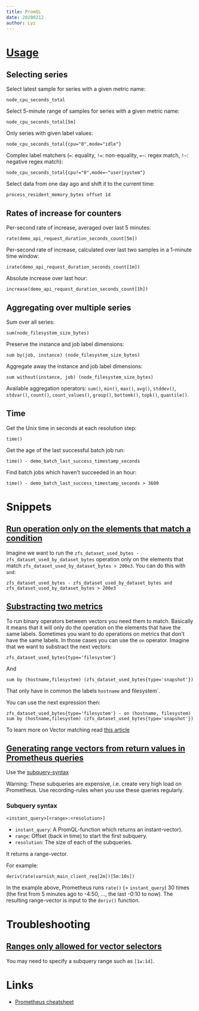 ```yaml
---
title: PromQL
date: 20200212
author: Lyz
---
```


# [Usage](https://promlabs.com/promql-cheat-sheet/)

## Selecting series

Select latest sample for series with a given metric name:

```promql
node_cpu_seconds_total
```

Select 5-minute range of samples for series with a given metric name:

```promql
node_cpu_seconds_total[5m]
```

Only series with given label values:

```promql
node_cpu_seconds_total{cpu="0",mode="idle"}
```

Complex label matchers (`=`: equality, `!=`: non-equality, `=~`: regex match, `!~`: negative regex match):

```promql
node_cpu_seconds_total{cpu!="0",mode=~"user|system"}
```

Select data from one day ago and shift it to the current time:

```promql
process_resident_memory_bytes offset 1d
```

## Rates of increase for counters

Per-second rate of increase, averaged over last 5 minutes:

```promql
rate(demo_api_request_duration_seconds_count[5m])
```

Per-second rate of increase, calculated over last two samples in a 1-minute time window:

```promql
irate(demo_api_request_duration_seconds_count[1m])
```

Absolute increase over last hour:

```promql
increase(demo_api_request_duration_seconds_count[1h])
```

## Aggregating over multiple series

Sum over all series:

```promql
sum(node_filesystem_size_bytes)
```

Preserve the instance and job label dimensions:

```promql
sum by(job, instance) (node_filesystem_size_bytes)
```

Aggregate away the instance and job label dimensions:

```promql
sum without(instance, job) (node_filesystem_size_bytes)
```

Available aggregation operators: `sum()`, `min()`, `max()`, `avg()`, `stddev()`, `stdvar()`, `count()`, `count_values()`, `group()`, `bottomk()`, `topk()`, `quantile()`.

## Time

Get the Unix time in seconds at each resolution step:

```promql
time()
```

Get the age of the last successful batch job run:

```promql
time() - demo_batch_last_success_timestamp_seconds
```

Find batch jobs which haven't succeeded in an hour:

```promql
time() - demo_batch_last_success_timestamp_seconds > 3600
```

# Snippets

## [Run operation only on the elements that match a condition](https://iximiuz.com/en/posts/prometheus-vector-matching/)

Imagine we want to run the `zfs_dataset_used_bytes - zfs_dataset_used_by_dataset_bytes` operation only on the elements that match `zfs_dataset_used_by_dataset_bytes > 200e3`. You can do this with `and`:

```
zfs_dataset_used_bytes - zfs_dataset_used_by_dataset_bytes and zfs_dataset_used_by_dataset_bytes > 200e3
```

## [Substracting two metrics](https://iximiuz.com/en/posts/prometheus-vector-matching/)

To run binary operators between vectors you need them to match. Basically it means that it will only do the operation on the elements that have the same labels. Sometimes you want to do operations on metrics that don't have the same labels. In those cases you can use the `on` operator. Imagine that we want to substract the next vectors:

```
zfs_dataset_used_bytes{type='filesystem'}
```

And

```
sum by (hostname,filesystem) (zfs_dataset_used_bytes{type='snapshot'})
```

That only have in common the labels `hostname` and filesystem`. 

You can use the next expression then:

```
zfs_dataset_used_bytes{type='filesystem'} - on (hostname, filesystem) sum by (hostname,filesystem) (zfs_dataset_used_bytes{type='snapshot'})
```

To learn more on Vector matching read [this article](https://iximiuz.com/en/posts/prometheus-vector-matching/)

## [Generating range vectors from return values in Prometheus queries](https://stackoverflow.com/questions/40717605/generating-range-vectors-from-return-values-in-prometheus-queries)

Use the
[subquery-syntax](https://prometheus.io/docs/prometheus/latest/querying/basics/#subquery)

Warning: These subqueries are expensive, i.e. create very high load on
Prometheus. Use recording-rules when you use these queries regularly.

### Subquery syntax

`<instant_query>[<range>:<resolution>]`

- `instant_query`: A PromQL-function which returns an instant-vector).
- `range`: Offset (back in time) to start the first subquery.
- `resolution`: The size of each of the subqueries.

It returns a range-vector.

For example:

```promql
deriv(rate(varnish_main_client_req[2m])[5m:10s])
```

In the example above, Prometheus runs `rate()` (= `instant_query`) 30 times (the
first from 5 minutes ago to -4:50, ..., the last -0:10 to now). The resulting
range-vector is input to the `deriv()` function.

# Troubleshooting

## [Ranges only allowed for vector selectors](https://stackoverflow.com/questions/61169517/prometheus-returns-ranges-only-allowed-for-vector-selectors)

You may need to specify a subquery range such as `[1w:1d]`.

# Links

- [Prometheus cheatsheet](https://promlabs.com/promql-cheat-sheet/)
